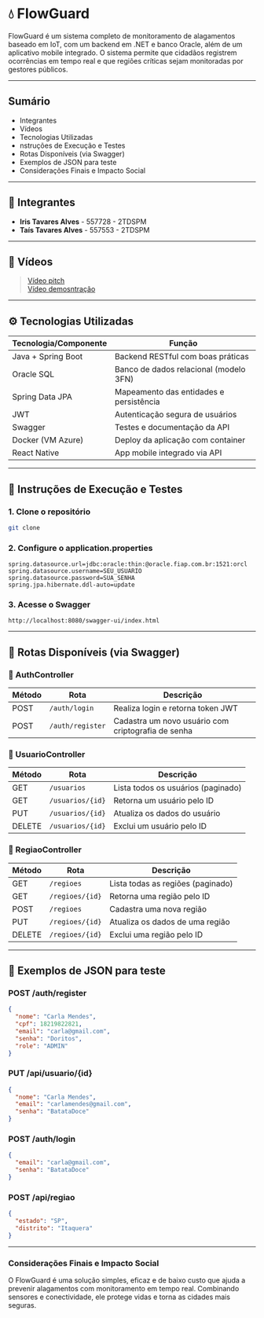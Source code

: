 # 💧 FlowGuard

FlowGuard é um sistema completo de monitoramento de alagamentos baseado em IoT, com um backend em .NET e banco Oracle, além de um aplicativo mobile integrado. O sistema permite que cidadãos registrem ocorrências em tempo real e que regiões críticas sejam monitoradas por gestores públicos.

---

##  Sumário

- Integrantes
- Vídeos
-  Tecnologias Utilizadas
- nstruções de Execução e Testes
-  Rotas Disponíveis (via Swagger)
-  Exemplos de JSON para teste
-  Considerações Finais e Impacto Social

---

## 👥 Integrantes

- **Iris Tavares Alves** - 557728 - 2TDSPM  
- **Taís Tavares Alves** - 557553 - 2TDSPM

---

## 🎥 Vídeos

> <a href="">Vídeo pitch</a> </br>
> <a href="">Vídeo demosntração</a>

---

## ⚙️ Tecnologias Utilizadas

| Tecnologia/Componente | Função |
|------------------------|--------|
| Java + Spring Boot     | Backend RESTful com boas práticas |
| Oracle SQL             | Banco de dados relacional (modelo 3FN) |
| Spring Data JPA        | Mapeamento das entidades e persistência |
| JWT                    | Autenticação segura de usuários |
| Swagger                | Testes e documentação da API |
| Docker (VM Azure)      | Deploy da aplicação com container |
| React Native           | App mobile integrado via API |

---

## 🔎 Instruções de Execução e Testes

### 1. Clone o repositório
```bash
git clone 
```

### 2. Configure o application.properties
```text
spring.datasource.url=jdbc:oracle:thin:@oracle.fiap.com.br:1521:orcl
spring.datasource.username=SEU_USUARIO
spring.datasource.password=SUA_SENHA
spring.jpa.hibernate.ddl-auto=update
```

### 3. Acesse o Swagger
``` text
http://localhost:8080/swagger-ui/index.html
```
---

## 🔁 Rotas Disponíveis (via Swagger)

### 🔹 AuthController

| Método | Rota              | Descrição                           |
|--------|-------------------|--------------------------------------|
| POST   | `/auth/login`     | Realiza login e retorna token JWT   |
| POST   | `/auth/register`  | Cadastra um novo usuário com criptografia de senha |

### 🔹 UsuarioController

| Método | Rota                | Descrição                              |
|--------|---------------------|-----------------------------------------|
| GET    | `/usuarios`         | Lista todos os usuários (paginado)      |
| GET    | `/usuarios/{id}`    | Retorna um usuário pelo ID              |
| PUT    | `/usuarios/{id}`    | Atualiza os dados do usuário            |
| DELETE | `/usuarios/{id}`    | Exclui um usuário pelo ID               |

### 🔹 RegiaoController

| Método | Rota                | Descrição                                  |
|--------|---------------------|---------------------------------------------|
| GET    | `/regioes`          | Lista todas as regiões (paginado)           |
| GET    | `/regioes/{id}`     | Retorna uma região pelo ID                  |
| POST   | `/regioes`          | Cadastra uma nova região                    |
| PUT    | `/regioes/{id}`     | Atualiza os dados de uma região             |
| DELETE | `/regioes/{id}`     | Exclui uma região pelo ID                   |

---

## 📄 Exemplos de JSON para teste 

### POST /auth/register
```json
{
  "nome": "Carla Mendes",
  "cpf": 18219822821,
  "email": "carla@gmail.com",
  "senha": "Doritos",
  "role": "ADMIN"
}
```

### PUT /api/usuario/{id}
```json
{
  "nome": "Carla Mendes",
  "email": "carlamendes@gmail.com",
  "senha": "BatataDoce"
}
```

### POST /auth/login
```json
{
  "email": "carla@gmail.com",
  "senha": "BatataDoce"
}
```

### POST /api/regiao
```json
{
  "estado": "SP",
  "distrito": "Itaquera"
}

```

---

### Considerações Finais e Impacto Social
O FlowGuard é uma solução simples, eficaz e de baixo custo que ajuda a prevenir alagamentos com monitoramento em tempo real. Combinando sensores e conectividade, ele protege vidas e torna as cidades mais seguras.
